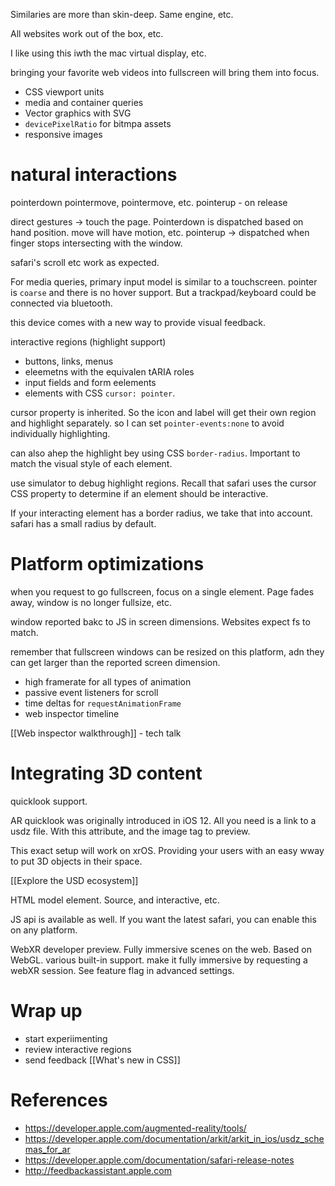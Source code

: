 Similaries are more than skin-deep.  Same engine, etc.

All websites work out of the box, etc.

I like using this iwth the mac virtual display, etc.

bringing your favorite web videos into fullscreen will bring them into focus.

* CSS viewport units
* media and container queries
* Vector graphics with SVG
* `devicePixelRatio` for bitmpa assets
* responsive images

# natural interactions
pointerdown 
pointermove, pointermove, etc.
pointerup  - on release

direct gestures -> touch the page.  Pointerdown is dispatched based on hand position.  move will have motion, etc.  pointerup -> dispatched when finger stops intersecting with the window.

safari's scroll etc work as expected.

For media queries, primary input model is similar to a touchscreen.  pointer is `coarse` and there is no hover support.  But a trackpad/keyboard could be connected via bluetooth.

this device comes with a new way to provide visual feedback.

interactive regions (highlight support)
* buttons, links, menus
* eleemetns with the equivalen tARIA roles
* input fields and form eelements
* elements with CSS `cursor: pointer`.

cursor property is inherited.  So the icon and label will get their own region and highlight separately.  so I can set `pointer-events:none` to avoid individually highlighting.

can also ahep the highlight bey using CSS `border-radius`.  Important to match the visual style of each element.

use simulator to debug highlight regions.  Recall that safari uses the cursor CSS property to determine if an element should be interactive.  

If your interacting element has a border radius, we take that into account.  safari has a small radius by default.


# Platform optimizations
when you request to go fullscreen, focus on a single element.  Page fades away, window is no longer fullsize, etc.

window reported bakc to JS in screen dimensions.  Websites expect fs to match.

remember that fullscreen windows can be resized on this platform, adn they can get larger than the reported screen dimension.

* high framerate for all types of animation
* passive event listeners for scroll
* time deltas for `requestAnimationFrame`
* web inspector timeline

[[Web inspector walkthrough]] - tech talk


# Integrating 3D content
quicklook support.

AR quicklook was originally introduced in iOS 12.  All you need is a link to a usdz file.  With this attribute, and the image tag to preview.

This exact setup will work on xrOS.  Providing your users with an easy wway to put 3D objects in their space.

[[Explore the USD ecosystem]]

HTML model element.  Source, and interactive, etc.

JS api is available as well.  If you want the latest safari, you can enable this on any platform.

WebXR developer preview.  Fully immersive scenes on the web.  Based on WebGL.  various built-in support.  make it fully immersive by requesting a webXR session.  See feature flag in advanced settings.

# Wrap up
* start experiimenting
* review interactive regions
* send feedback
[[What's new in CSS]]

# References
* https://developer.apple.com/augmented-reality/tools/
* https://developer.apple.com/documentation/arkit/arkit_in_ios/usdz_schemas_for_ar
* https://developer.apple.com/documentation/safari-release-notes
* http://feedbackassistant.apple.com

